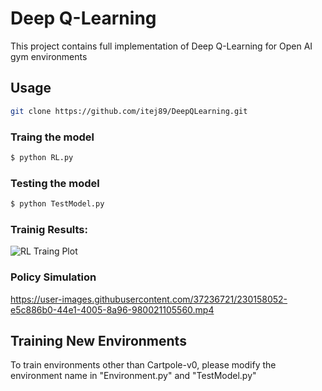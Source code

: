 # Deep Q-Learning

This project contains full implementation of Deep Q-Learning for Open AI gym environments


## Usage

```sh
git clone https://github.com/itej89/DeepQLearning.git
```

### Traing the model
```bash
$ python RL.py
```

### Testing the model
```bash
$ python TestModel.py
```
### Trainig Results:

![RL Traing Plot](https://user-images.githubusercontent.com/37236721/230157440-1a33696e-7a46-4043-97ef-633b60806401.png)


### Policy Simulation
https://user-images.githubusercontent.com/37236721/230158052-e5c886b0-44e1-4005-8a96-980021105560.mp4

## Training New Environments
To train environments other than Cartpole-v0, please modify the environment name in "Environment.py" and "TestModel.py"
